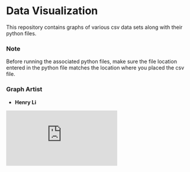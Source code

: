 # Data Visualization

This repository contains graphs of various csv data sets along with their python files. 

### Note
Before running the associated python files, make sure the file location entered in the python file matches the location where you placed the csv file.

### Graph Artist
* **Henry Li**

![WHO_obesity_by_country_2016_graph](https://github.com/henryli-git/Data_Visualization/blob/master/WHO_Obesity_2016/WHO_obesity_by_country_2016_graph.pdf)
